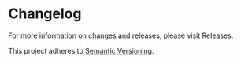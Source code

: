 # Changelog

For more information on changes and releases, please visit [Releases](https://github.com/nyeholt/silverstripe-cache-assist/releases).

This project adheres to [Semantic Versioning](http://semver.org/).
